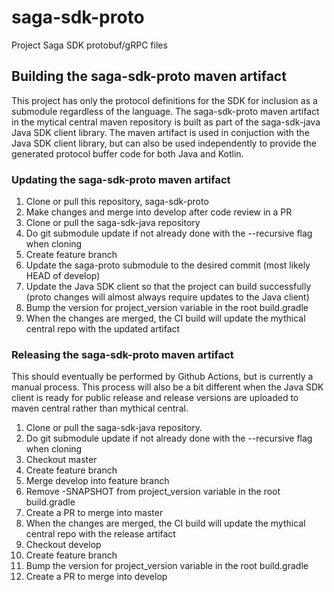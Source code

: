 # saga-sdk-proto

Project Saga SDK protobuf/gRPC files

## Building the saga-sdk-proto maven artifact

This project has only the protocol definitions for the SDK for inclusion as a submodule regardless of the language. The saga-sdk-proto maven
artifact in the mytical central maven repository is built as part of the saga-sdk-java Java SDK client library. The maven artifact is used in
conjuction with the Java SDK client library, but can also be used independently to provide the generated protocol buffer code for both Java
and Kotlin. 

### Updating the saga-sdk-proto maven artifact
1. Clone or pull this repository, saga-sdk-proto
2. Make changes and merge into develop after code review in a PR
3. Clone or pull the saga-sdk-java repository
4. Do git submodule update if not already done with the --recursive flag when cloning
5. Create feature branch
6. Update the saga-proto submodule to the desired commit (most likely HEAD of develop)
7. Update the Java SDK client so that the project can build successfully (proto changes will almost always require updates to the Java client)
8. Bump the version for project_version variable in the root build.gradle
9. When the changes are merged, the CI build will update the mythical central repo with the updated artifact

### Releasing the saga-sdk-proto maven artifact
This should eventually be performed by Github Actions, but is currently a manual process. This process will also be a bit different when
the Java SDK client is ready for public release and release versions are uploaded to maven central rather than mythical central.

1. Clone or pull the saga-sdk-java repository.
2. Do git submodule update if not already done with the --recursive flag when cloning
3. Checkout master
4. Create feature branch
5. Merge develop into feature branch
6. Remove -SNAPSHOT from project_version variable in the root build.gradle
7. Create a PR to merge into master
8. When the changes are merged, the CI build will update the mythical central repo with the release artifact
9. Checkout develop
10. Create feature branch
11. Bump the version for project_version variable in the root build.gradle
12. Create a PR to merge into develop


